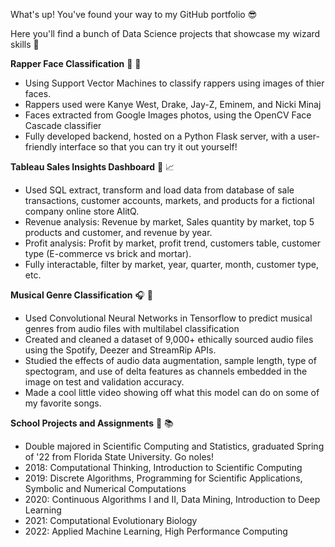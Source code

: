 What's up! You've found your way to my GitHub portfolio 😎

Here you'll find a bunch of Data Science projects that showcase my wizard skills 🧙

**Rapper Face Classification** 🎤 🤑
- Using Support Vector Machines to classify rappers using images of thier faces.
- Rappers used were Kanye West, Drake, Jay-Z, Eminem, and Nicki Minaj
- Faces extracted from Google Images photos, using the OpenCV Face Cascade classifier
- Fully developed backend, hosted on a Python Flask server, with a user-friendly interface so that you can try it out yourself!

**Tableau Sales Insights Dashboard** 💸 📈
- Used SQL extract, transform and load data from database of sale transactions, customer accounts, markets, and products for a fictional company online store AlitQ.
- Revenue analysis: Revenue by market, Sales quantity by market, top 5 products and customer, and revenue by year.
- Profit analysis: Profit by market, profit trend, customers table, customer type (E-commerce vs brick and mortar).
- Fully interactable, filter by market, year, quarter, month, customer type, etc.

**Musical Genre Classification** 🎧 🎨
- Used Convolutional Neural Networks in Tensorflow to predict musical genres from audio files with multilabel classification
- Created and cleaned a dataset of 9,000+ ethically sourced audio files using the Spotify, Deezer and StreamRip APIs.
- Studied the effects of audio data augmentation, sample length, type of spectogram, and use of delta features as channels embedded in the image on test and validation accuracy.
- Made a cool little video showing off what this model can do on some of my favorite songs.

**School Projects and Assignments** 🍢 📚
- Double majored in Scientific Computing and Statistics, graduated Spring of '22 from Florida State University. Go noles!
- 2018: Computational Thinking, Introduction to Scientific Computing
- 2019: Discrete Algorithms, Programming for Scientific Applications, Symbolic and Numerical Computations
- 2020: Continuous Algorithms I and II, Data Mining, Introduction to Deep Learning
- 2021: Computational Evolutionary Biology
- 2022: Applied Machine Learning, High Performance Computing





<!---
notabelardoriojas/notabelardoriojas is a ✨ special ✨ repository because its `README.md` (this file) appears on your GitHub profile.
You can click the Preview link to take a look at your changes.
--->
